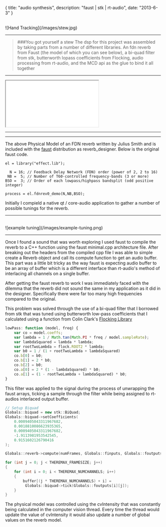 {
  title: "audio synthesis",
  description: "faust | stk | rt-audio",
  date:  "2013-6-3"
}

<br>
![Hand Tracking](/images/stew.jpg)
<br>

---

>###You got yourself a stew
>The dsp for this project was assembled by taking parts from a number of different libraries.  An fdn reverb from Faust (the model of which you can see below), a bi-quad filter from stk, butterworth lopass coefficients from Flocking, audio processing from rt-audio, and the MCD api as the glue to bind it all together

---

<iframe src="/images/Reverb-svg/process.svg" ></iframe>

---

---
The above Physical Model of an FDN reverb written by Julius Smith and is included with the [faust](http://faust.grame.fr/) distribution as reverb_designer. Below is the original faust code.

```
el = library("effect.lib");

  N = 16; // Feedback Delay Network (FDN) order (power of 2, 2 to 16)
 NB =  5; // Number of T60-controlled frequency-bands (3 or more)
BSO =  3; // Order of each lowpass/highpass bandsplit (odd positive integer)

process = el.fdnrev0_demo(N,NB,BSO);
```

Initially I compield a native qt / core-audio application to gather a number of possible tunings for the reverb.

---

<br>
![example tuning](/images/example-tuning.png)
<br>

---

Once I found a sound that was worth exploring I used faust to compile the reverb to a C++ function using the faust minimal.cpp architecture file.  After breaking out the headers from the compiled cpp file I was able to simple create a Reverb object and call its compute function to get an audio buffer.  This part was a little bit tricky as the way faust is expecting audio buffer to be an array of buffer which is a different interface than rt-audio's method of interlacing all channels on a single buffer.

After getting the faust reverb to work I was immediately faced with the dilemma that the reverb did not sound the same in my application as it did in the designer.  Specifically there were far too many high frequencies compared to the original.

This problem was solved through the use of a bi-quad filter that I borrowed from stk that was tuned using butterworth low-pass coefficients that I calculated using a function from Colin Clark's [Flocking Library](http://flockingjs.org/)

```js
lowPass: function (model, freq) {
    var co = model.coeffs;
    var lambda = 1 / Math.tan(Math.PI * freq / model.sampleRate);
    var lambdaSquared = lambda * lambda;
    var rootTwoLambda = flock.ROOT2 * lambda;
    var b0 = 1 / (1 + rootTwoLambda + lambdaSquared)
    co.b[0] = b0;
    co.b[1] = 2 * b0;
    co.b[2] = b0;
    co.a[0] = 2 * (1 - lambdaSquared) * b0;
    co.a[1] = (1 - rootTwoLambda + lambdaSquared) * b0;
}
```

This filter was applied to the signal during the process of unwrapping the faust arrays, ticking a sample through the filter while being assigned to rt-audios interlaced output buffer.

```c++
// Setup Biquad
Globals::biquad = new stk::BiQuad;
Globals::biquad->setCoefficients(
    0.0009405043311967682,
    0.0018810086623935365,
    0.0009405043311967682,
    -1.9113981953542545,
    0.9151602126790416
);

Globals::reverb->compute(numFrames, Globals::finputs, Globals::foutputs);

for (int j = 0; j < THEREMAX_FRAMESIZE; j++)
{
    for (int i = 0; i < THEREMAX_NUMCHANNELS; i++)
    {
        buffer[(j * THEREMAX_NUMCHANNELS) + i] =
         Globals::biquad->tick(Globals::foutputs[i][j]);
    }
}
```

The physical model was controlled using the cvIntensity that was constantly being calculated in the computer vision thread.  Every time the thread would update the value of cvIntensity it would also update a number of global values on the reverb model.